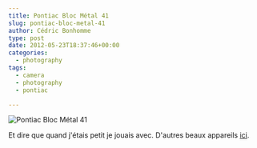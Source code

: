 ```yaml
---
title: Pontiac Bloc Métal 41
slug: pontiac-bloc-metal-41
author: Cédric Bonhomme
type: post
date: 2012-05-23T18:37:46+00:00
categories:
  - photography
tags:
  - camera
  - photography
  - pontiac

---
```

![Pontiac Bloc Métal 41](/images/blog/2012/05/57d76d-20120523T201047.jpg)

Et dire que quand j'étais petit je jouais avec. D'autres beaux appareils
[ici](https://wiki.cedricbonhomme.org/photography:gear).
